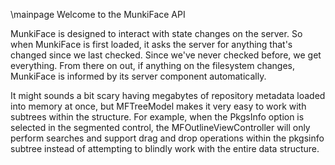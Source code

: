 \mainpage Welcome to the MunkiFace API

MunkiFace is designed to interact with state changes on the server. So when MunkiFace is first loaded, it asks the server for anything that's changed since we last checked. Since we've never checked before, we get everything. From there on out, if anything on the filesystem changes, MunkiFace is informed by its server component automatically.

It might sounds a bit scary having megabytes of repository metadata loaded into memory at once, but MFTreeModel makes it very easy to work with subtrees within the structure. For example, when the PkgsInfo option is selected in the segmented control, the MFOutlineViewController will only perform searches and support drag and drop operations within the pkgsinfo subtree instead of attempting to blindly work with the entire data structure.